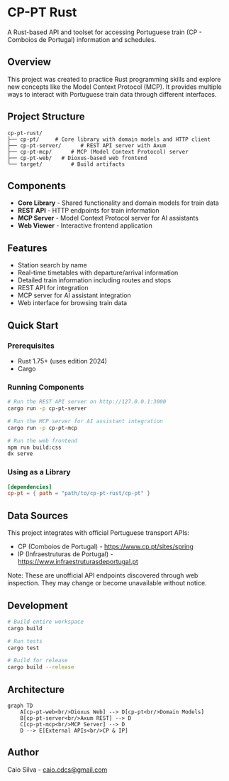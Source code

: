 # CP-PT Rust

A Rust-based API and toolset for accessing Portuguese train (CP - Comboios de Portugal) information and schedules.

## Overview

This project was created to practice Rust programming skills and explore new concepts like the Model Context Protocol (MCP). It provides multiple ways to interact with Portuguese train data through different interfaces.

## Project Structure

```
cp-pt-rust/
├── cp-pt/     # Core library with domain models and HTTP client
├── cp-pt-server/      # REST API server with Axum
├── cp-pt-mcp/      # MCP (Model Context Protocol) server
├── cp-pt-web/   # Dioxus-based web frontend
└── target/         # Build artifacts
```

## Components

- **Core Library** - Shared functionality and domain models for train data
- **REST API** - HTTP endpoints for train information
- **MCP Server** - Model Context Protocol server for AI assistants
- **Web Viewer** - Interactive frontend application

## Features

- Station search by name
- Real-time timetables with departure/arrival information
- Detailed train information including routes and stops
- REST API for integration
- MCP server for AI assistant integration
- Web interface for browsing train data

## Quick Start

### Prerequisites

- Rust 1.75+ (uses edition 2024)
- Cargo

### Running Components

```bash
# Run the REST API server on http://127.0.0.1:3000
cargo run -p cp-pt-server

# Run the MCP server for AI assistant integration
cargo run -p cp-pt-mcp

# Run the web frontend
npm run build:css
dx serve
```

### Using as a Library

```toml
[dependencies]
cp-pt = { path = "path/to/cp-pt-rust/cp-pt" }
```

## Data Sources

This project integrates with official Portuguese transport APIs:

- CP (Comboios de Portugal) - https://www.cp.pt/sites/spring
- IP (Infraestruturas de Portugal) - https://www.infraestruturasdeportugal.pt

Note: These are unofficial API endpoints discovered through web inspection. They may change or become unavailable without notice.

## Development

```bash
# Build entire workspace
cargo build

# Run tests
cargo test

# Build for release
cargo build --release
```

## Architecture

```mermaid
graph TD
    A[cp-pt-web<br/>Dioxus Web] --> D[cp-pt<br/>Domain Models]
    B[cp-pt-server<br/>Axum REST] --> D
    C[cp-pt-mcp<br/>MCP Server] --> D
    D --> E[External APIs<br/>CP & IP]
```

## Author

Caio Silva - caio.cdcs@gmail.com
